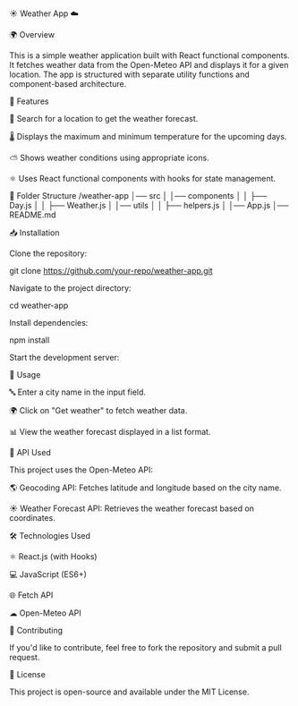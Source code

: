 ☀️ Weather App ☁️

🌍 Overview

This is a simple weather application built with React functional components. It fetches weather data from the Open-Meteo API and displays it for a given location. The app is structured with separate utility functions and component-based architecture.

🌟 Features

🔎 Search for a location to get the weather forecast.

🌡 Displays the maximum and minimum temperature for the upcoming days.

⛅ Shows weather conditions using appropriate icons.

⚛ Uses React functional components with hooks for state management.

📂 Folder Structure
/weather-app
│── src
│ │── components
│ │ ├── Day.js
│ │ ├── Weather.js
│ │── utils
│ │ ├── helpers.js
│ │── App.js
│── README.md

📥 Installation

Clone the repository:

git clone https://github.com/your-repo/weather-app.git

Navigate to the project directory:

cd weather-app

Install dependencies:

npm install

Start the development server:

🚀 Usage

🔤 Enter a city name in the input field.

🌍 Click on "Get weather" to fetch weather data.

📊 View the weather forecast displayed in a list format.

🔗 API Used

This project uses the Open-Meteo API:

🌎 Geocoding API: Fetches latitude and longitude based on the city name.

☀ Weather Forecast API: Retrieves the weather forecast based on coordinates.

🛠 Technologies Used

⚛ React.js (with Hooks)

💻 JavaScript (ES6+)

🌐 Fetch API

☁ Open-Meteo API

🤝 Contributing

If you'd like to contribute, feel free to fork the repository and submit a pull request.

📜 License

This project is open-source and available under the MIT License.
